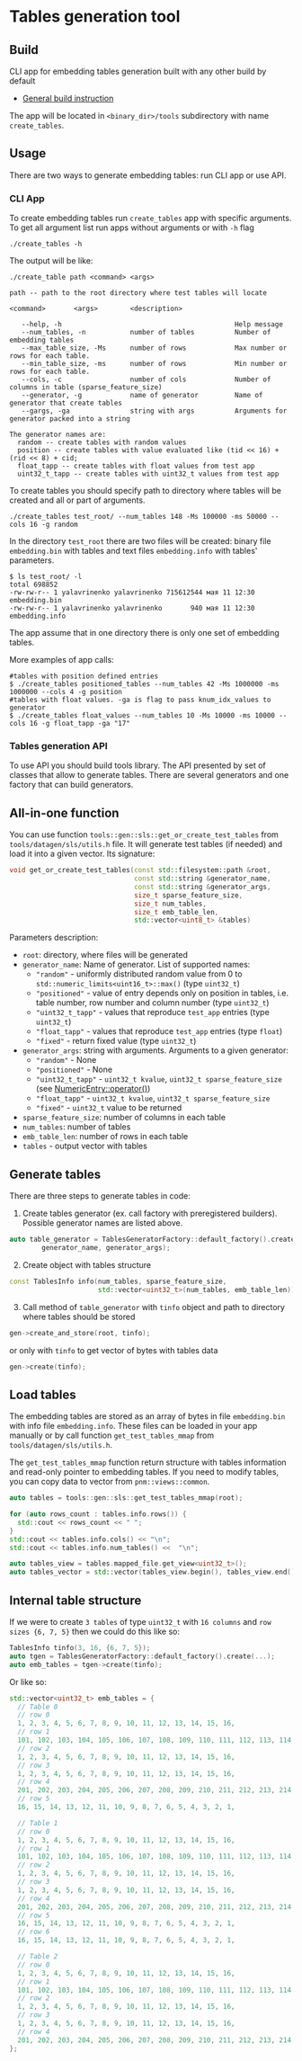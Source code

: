 # Tables generation tool

## Build

CLI app for embedding tables generation built with any other build by default

- [General build instruction](../../README.md)

The app will be located in `<binary_dir>/tools` subdirectory with name `create_tables`.

## Usage

There are two ways to generate embedding tables: run CLI app or use API.

### CLI App

To create embedding tables run `create_tables` app with specific arguments. To get all argument list run apps without
arguments or with `-h` flag

```shell
./create_tables -h
```

The output will be like:

```
./create_table path <command> <args>

path -- path to the root directory where test tables will locate

<command>       <args>        <description>

   --help, -h                                           Help message
   --num_tables, -n           number of tables          Number of embedding tables
   --max_table_size, -Ms      number of rows            Max number or rows for each table.
   --min_table_size, -ms      number of rows            Min number or rows for each table.
   --cols, -c                 number of cols            Number of columns in table (sparse_feature_size)
   --generator, -g            name of generator         Name of generator that create tables
   --gargs, -ga               string with args          Arguments for generator packed into a string

The generator names are:
  random -- create tables with random values
  position -- create tables with value evaluated like (tid << 16) + (rid << 8) + cid;
  float_tapp -- create tables with float values from test app
  uint32_t_tapp -- create tables with uint32_t values from test app
```

To create tables you should specify path to directory where tables will be created and all or part of arguments.

```shell
./create_tables test_root/ --num_tables 148 -Ms 100000 -ms 50000 --cols 16 -g random
```

In the directory `test_root` there are two files will be created: binary file `embedding.bin` with tables and text files
`embedding.info` with tables' parameters.

```shell
$ ls test_root/ -l
total 698852
-rw-rw-r-- 1 yalavrinenko yalavrinenko 715612544 мая 11 12:30 embedding.bin
-rw-rw-r-- 1 yalavrinenko yalavrinenko       940 мая 11 12:30 embedding.info
```

The app assume that in one directory there is only one set of embedding tables.

More examples of app calls:

```shell
#tables with position defined entries
$ ./create_tables positioned_tables --num_tables 42 -Ms 1000000 -ms 1000000 --cols 4 -g position
#tables with float values. -ga is flag to pass knum_idx_values to generator
$ ./create_tables float_values --num_tables 10 -Ms 10000 -ms 10000 --cols 16 -g float_tapp -ga "17"
```

### Tables generation API

To use API you should build tools library. The API presented by set of classes that allow to generate tables.
There are several generators and one factory that can build generators.

## All-in-one function

You can use function `tools::gen::sls::get_or_create_test_tables` from `tools/datagen/sls/utils.h` file.
It will generate test tables (if needed) and load it into a given vector. Its signature:

```c++
void get_or_create_test_tables(const std::filesystem::path &root,
                               const std::string &generator_name,
                               const std::string &generator_args,
                               size_t sparse_feature_size,
                               size_t num_tables,
                               size_t emb_table_len,
                               std::vector<uint8_t> &tables)
```

Parameters description:

- `root`: directory, where files will be generated
- `generator_name`: Name of generator. List of supported names:
  + `"random"` - uniformly distributed random value from 0 to `std::numeric_limits<uint16_t>::max()` (type `uint32_t`)
  + `"positioned"` - value of entry depends only on position in tables, i.e. table number, row number and column number (type `uint32_t`)
  + `"uint32_t_tapp"` - values that reproduce `test_app` entries (type `uint32_t`)
  + `"float_tapp"` - values that reproduce `test_app` entries (type `float`)
  + `"fixed"` - return fixed value (type `uint32_t`)
- `generator_args`: string with arguments. Arguments to a given generator:
  + `"random"` - None
  + `"positioned"` - None
  + `"uint32_t_tapp"` - `uint32_t kvalue`, `uint32_t sparse_feature_size` (see [NumericEntry::operator()](https://github.samsungds.net/SAIT/PNMLibrary/blob/pnm/tools/datagen/sls/tables_generator/default_entry_gens.h))
  + `"float_tapp"` - `uint32_t kvalue`, `uint32_t sparse_feature_size`
  + `"fixed"` - `uint32_t` value to be returned
- `sparse_feature_size`: number of columns in each table
- `num_tables`: number of tables
- `emb_table_len`: number of rows in each table
- `tables` - output vector with tables

## Generate tables

There are three steps to generate tables in code:

1. Create tables generator (ex. call factory with preregistered builders). Possible generator names are listed above.

```c++
auto table_generator = TablesGeneratorFactory::default_factory().create(
        generator_name, generator_args);
```

2. Create object with tables structure

```c++
const TablesInfo info(num_tables, sparse_feature_size,
                      std::vector<uint32_t>(num_tables, emb_table_len));
```

3. Call method of `table_generator` with `tinfo` object and path to directory where tables should be stored

```c++
gen->create_and_store(root, tinfo);
```

or only with `tinfo` to get vector of bytes with tables data

```c++
gen->create(tinfo);
```

## Load tables

The embedding tables are stored as an array of bytes in file `embedding.bin` with info file `embedding.info`.
These files can be loaded in your app manually or by call function `get_test_tables_mmap` from `tools/datagen/sls/utils.h`.

The `get_test_tables_mmap` function return structure with tables information and read-only pointer to embedding tables.
If you need to modify tables, you can copy data to vector from `pnm::views::common`.

```c++
auto tables = tools::gen::sls::get_test_tables_mmap(root);

for (auto rows_count : tables.info.rows()) {
  std::cout << rows_count << " ";
}
std::cout << tables.info.cols() << "\n";
std::cout << tables.info.num_tables() <<  "\n";

auto tables_view = tables.mapped_file.get_view<uint32_t>();
auto tables_vector = std::vector(tables_view.begin(), tables_view.end());
```

## Internal table structure

If we were to create `3 tables` of type `uint32_t` with `16 columns` and `row sizes {6, 7, 5}` then we could do this
like so:

```c++
TablesInfo tinfo(3, 16, {6, 7, 5});
auto tgen = TablesGeneratorFactory::default_factory().create(...);
auto emb_tables = tgen->create(tinfo);
```

Or like so:

```c++
std::vector<uint32_t> emb_tables = {
  // Table 0
  // row 0
  1, 2, 3, 4, 5, 6, 7, 8, 9, 10, 11, 12, 13, 14, 15, 16,
  // row 1
  101, 102, 103, 104, 105, 106, 107, 108, 109, 110, 111, 112, 113, 114, 115, 116,
  // row 2
  1, 2, 3, 4, 5, 6, 7, 8, 9, 10, 11, 12, 13, 14, 15, 16,
  // row 3
  1, 2, 3, 4, 5, 6, 7, 8, 9, 10, 11, 12, 13, 14, 15, 16,
  // row 4
  201, 202, 203, 204, 205, 206, 207, 208, 209, 210, 211, 212, 213, 214, 215, 216,
  // row 5
  16, 15, 14, 13, 12, 11, 10, 9, 8, 7, 6, 5, 4, 3, 2, 1,

  // Table 1
  // row 0
  1, 2, 3, 4, 5, 6, 7, 8, 9, 10, 11, 12, 13, 14, 15, 16,
  // row 1
  101, 102, 103, 104, 105, 106, 107, 108, 109, 110, 111, 112, 113, 114, 115, 116,
  // row 2
  1, 2, 3, 4, 5, 6, 7, 8, 9, 10, 11, 12, 13, 14, 15, 16,
  // row 3
  1, 2, 3, 4, 5, 6, 7, 8, 9, 10, 11, 12, 13, 14, 15, 16,
  // row 4
  201, 202, 203, 204, 205, 206, 207, 208, 209, 210, 211, 212, 213, 214, 215, 216,
  // row 5
  16, 15, 14, 13, 12, 11, 10, 9, 8, 7, 6, 5, 4, 3, 2, 1,
  // row 6
  16, 15, 14, 13, 12, 11, 10, 9, 8, 7, 6, 5, 4, 3, 2, 1,

  // Table 2
  // row 0
  1, 2, 3, 4, 5, 6, 7, 8, 9, 10, 11, 12, 13, 14, 15, 16,
  // row 1
  101, 102, 103, 104, 105, 106, 107, 108, 109, 110, 111, 112, 113, 114, 115, 116,
  // row 2
  1, 2, 3, 4, 5, 6, 7, 8, 9, 10, 11, 12, 13, 14, 15, 16,
  // row 3
  1, 2, 3, 4, 5, 6, 7, 8, 9, 10, 11, 12, 13, 14, 15, 16,
  // row 4
  201, 202, 203, 204, 205, 206, 207, 208, 209, 210, 211, 212, 213, 214, 215, 216
};
```